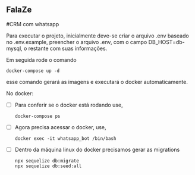 ## FalaZe

#CRM com whatsapp

Para executar o projeto, inicialmente deve-se criar o arquivo .env baseado no .env.example, preencher o arquivo .env, com o campo DB_HOST=db-mysql, o restante com suas informações.

Em seguida rode o comando

```
docker-compose up -d

```

esse comando gerará as imagens e executará o docker automaticamente.

No docker:

- [ ] Para conferir se o docker está rodando use,

  ```
  docker-compose ps

  ```

- [ ] Agora precisa acessar o docker, use,

  ```
  docker exec -it whatsapp_bot /bin/bash

  ```

- [ ] Dentro da máquina linux do docker precisamos gerar as migrations

  ```
  npx sequelize db:migrate
  npx sequelize db:seed:all

  ```
